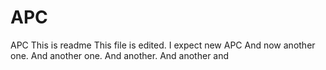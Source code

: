 # APC
APC
This is readme
This file is edited. I expect new APC
And now another one.
And another one.
And another.
And another
and
